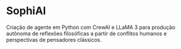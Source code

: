 # SophiAI
Criação de agente em Python com CrewAI e LLaMA 3 para produção autônoma de reflexões filosóficas a partir de conflitos humanos e perspectivas de pensadores clássicos.
